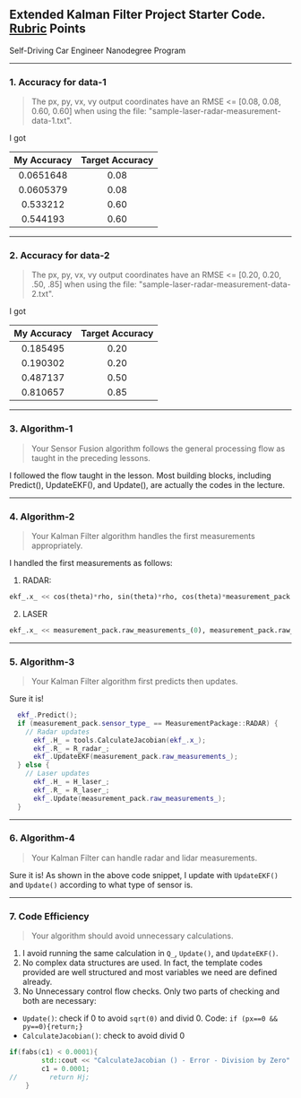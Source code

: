 ## Extended Kalman Filter Project Starter Code. [Rubric](https://review.udacity.com/#!/rubrics/748/view) Points
Self-Driving Car Engineer Nanodegree Program

---
### 1. Accuracy for data-1

> The px, py, vx, vy output coordinates have an RMSE <= [0.08, 0.08, 0.60, 0.60] when using the file: "sample-laser-radar-measurement-data-1.txt".

I got

| My Accuracy | Target Accuracy|
|:-------------:|:-------------:|
| 0.0651648     | 0.08 |
| 0.0605379     | 0.08 |
| 0.533212      | 0.60 |
| 0.544193      | 0.60 |

---
### 2. Accuracy for data-2

> The px, py, vx, vy output coordinates have an RMSE <= [0.20, 0.20, .50, .85] when using the file: "sample-laser-radar-measurement-data-2.txt".

I got

| My Accuracy | Target Accuracy|
|:-------------:|:-------------:|
| 0.185495      | 0.20 |
| 0.190302      | 0.20 |
| 0.487137      | 0.50 |
| 0.810657      | 0.85 |

---
### 3. Algorithm-1

> Your Sensor Fusion algorithm follows the general processing flow as taught in the preceding lessons.

I followed the flow taught in the lesson. Most building blocks, including Predict(), UpdateEKF(), and Update(), are actually the codes in the lecture.


---
### 4. Algorithm-2

> Your Kalman Filter algorithm handles the first measurements appropriately.

I handled the first measurements as follows:

1. RADAR:
``` python
ekf_.x_ << cos(theta)*rho, sin(theta)*rho, cos(theta)*measurement_pack.raw_measurements_(2), sin(theta)*measurement_pack.raw_measurements_(2);
```

2. LASER
``` python
ekf_.x_ << measurement_pack.raw_measurements_(0), measurement_pack.raw_measurements_(1), 1, 1;
```

---
### 5. Algorithm-3

> Your Kalman Filter algorithm first predicts then updates.

Sure it is!
``` c++
  ekf_.Predict();
  if (measurement_pack.sensor_type_ == MeasurementPackage::RADAR) {
    // Radar updates
      ekf_.H_ = tools.CalculateJacobian(ekf_.x_);
      ekf_.R_ = R_radar_;
      ekf_.UpdateEKF(measurement_pack.raw_measurements_);
  } else {
    // Laser updates
      ekf_.H_ = H_laser_;
      ekf_.R_ = R_laser_;
      ekf_.Update(measurement_pack.raw_measurements_);
  }
```

---
### 6. Algorithm-4

> Your Kalman Filter can handle radar and lidar measurements.

Sure it is! As shown in the above code snippet, I update with `UpdateEKF()` and `Update()` according to what type of sensor is.

---
### 7. Code Efficiency

> Your algorithm should avoid unnecessary calculations.

1. I avoid running the same calculation in `Q_`, `Update()`, and `UpdateEKF()`.
2. No complex data structures are used. In fact, the template codes provided are well structured and most variables we need are defined already.
3. No Unnecessary control flow checks. Only two parts of checking and both are necessary:
  * `Update()`: check if 0 to avoid `sqrt(0)` and divid 0. Code: `if (px==0 && py==0){return;}`
  * `CalculateJacobian()`: check to avoid divid 0
  ```c++
  if(fabs(c1) < 0.0001){
          std::cout << "CalculateJacobian () - Error - Division by Zero" << std::endl;
          c1 = 0.0001;
  //        return Hj;
      }
  ```
